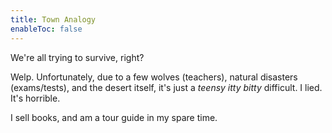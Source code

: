 ```yaml
---
title: Town Analogy
enableToc: false
---
```


We're all trying to survive, right?

Welp. Unfortunately, due to a few wolves (teachers), natural disasters (exams/tests), and the desert itself, it's just a *teensy itty bitty* difficult. I lied. It's horrible.

I sell books, and am a tour guide in my spare time. 